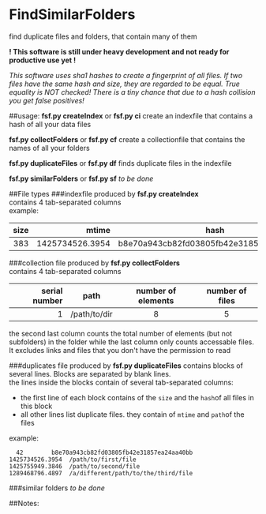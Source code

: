 # FindSimilarFolders
find duplicate files and folders, that contain many of them

**! This software is still under heavy development and not ready for productive use yet !**

*This software uses sha1 hashes to create a fingerprint of all files.
If two files have the same hash and size, they are regarded to be equal.
True equality is NOT checked! There is a tiny chance that due to a hash collision you get false positives!*

##usage:
**fsf.py createIndex**	or **fsf.py ci**  create an indexfile that contains a hash of all your data files

**fsf.py collectFolders**	or **fsf.py cf**  create a collectionfile that contains the names of all your folders

**fsf.py duplicateFiles**	or **fsf.py df**  finds duplicate files in the indexfile

**fsf.py similarFolders**	or **fsf.py sf**  *to be done*

##File types
###indexfile
produced by **fsf.py createIndex**<br>
contains 4 tab-separated columns<br>
example:

size  | mtime  |  hash   | path
-----:|-------:|:-------:|:------
 383  | 1425734526.3954 | b8e70a943cb82fd03805fb42e31857ea24aa40bb | path/to/file
 
###collection file
produced by **fsf.py collectFolders**<br>
contains 4 tab-separated columns<br>
 
serial number | path | number of elements | number of files
-------------:|:----:|:------------------:|:--------------:
 1             | /path/to/dir |  8          |  5
 
the second last column counts the total number of elements (but not subfolders) in the
folder while the last column only counts accessable files. It excludes
links and files that you don't have the permission to read
 
###duplicates file 
produced by **fsf.py duplicateFiles**
contains blocks of several lines. Blocks are separated by blank lines.<br>
the lines inside the blocks contain of several tab-separated columns:<br>
* the first line of each block contains of the `size` and the `hash`of all files in this block
* all other lines list duplicate files. they contain of `mtime` and `path`of the files

example:
```
  42        b8e70a943cb82fd03805fb42e31857ea24aa40bb
1425734526.3954  /path/to/first/file
1425755949.3846  /path/to/second/file
1289468796.4897  /a/different/path/to/the/third/file
```

###similar folders
*to be done*

##Notes:
